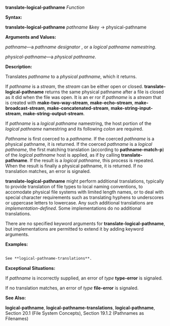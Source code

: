 **translate-logical-pathname** *Function* 



**Syntax:** 



**translate-logical-pathname** *pathname* &amp;key → physical-pathname 



**Arguments and Values:** 



*pathname*—a *pathname designator* , or a *logical pathname namestring*. 



*physical-pathname*—a *physical pathname*. 



**Description:** 



Translates *pathname* to a *physical pathname*, which it returns. 



If *pathname* is a *stream*, the *stream* can be either open or closed. **translate-logical-pathname** returns the same physical pathname after a file is closed as it did when the file was open. It is an er ror if *pathname* is a *stream* that is created with **make-two-way-stream**, **make-echo-stream**, **make-broadcast-stream**, **make-concatenated-stream**, **make-string-input-stream**, **make-string-output-stream**. 



If *pathname* is a *logical pathname* namestring, the host portion of the *logical pathname* namestring and its following *colon* are required. 



*Pathname* is first coerced to a *pathname*. If the coerced *pathname* is a physical pathname, it is returned. If the coerced *pathname* is a *logical pathname*, the first matching translation (according to **pathname-match-p**) of the *logical pathname* host is applied, as if by calling **translate-pathname**. If the result is a *logical pathname*, this process is repeated. When the result is finally a physical pathname, it is returned. If no translation matches, an error is signaled. 



**translate-logical-pathname** might perform additional translations, typically to provide translation of file types to local naming conventions, to accomodate physical file systems with limited length names, or to deal with special character requirements such as translating hyphens to underscores or uppercase letters to lowercase. Any such additional translations are *implementation-defined*. Some implementations do no additional translations. 



There are no specified keyword arguments for **translate-logical-pathname**, but implementations are permitted to extend it by adding keyword arguments. 



**Examples:**
```lisp
 
See **logical-pathname-translations**. 

```
**Exceptional Situations:** 



If *pathname* is incorrectly supplied, an error of *type* **type-error** is signaled. 



If no translation matches, an error of *type* **file-error** is signaled. 







 



 



**See Also:** 



**logical-pathname**, **logical-pathname-translations**, **logical-pathname**, Section 20.1 (File System Concepts), Section 19.1.2 (Pathnames as Filenames) 



